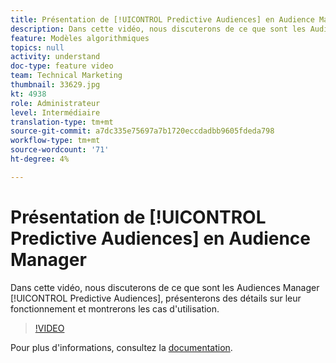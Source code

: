 ```yaml
---
title: Présentation de [!UICONTROL Predictive Audiences] en Audience Manager
description: Dans cette vidéo, nous discuterons de ce que sont les Audiences Manager [!UICONTROL Predictive Audiences], présenterons des détails sur leur fonctionnement et montrerons les cas d'utilisation.
feature: Modèles algorithmiques
topics: null
activity: understand
doc-type: feature video
team: Technical Marketing
thumbnail: 33629.jpg
kt: 4938
role: Administrateur
level: Intermédiaire
translation-type: tm+mt
source-git-commit: a7dc335e75697a7b1720eccdadbb9605fdeda798
workflow-type: tm+mt
source-wordcount: '71'
ht-degree: 4%

---
```



# Présentation de [!UICONTROL Predictive Audiences] en Audience Manager

Dans cette vidéo, nous discuterons de ce que sont les Audiences Manager [!UICONTROL Predictive Audiences], présenterons des détails sur leur fonctionnement et montrerons les cas d&#39;utilisation.

>[!VIDEO](https://video.tv.adobe.com/v/33629/?quality=12)

Pour plus d&#39;informations, consultez la [documentation](https://docs.adobe.com/content/help/en/audience-manager/user-guide/features/algorithmic-models/predictive-audiences/predictive-audiences.html).
